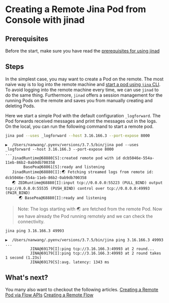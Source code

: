 # Creating a Remote Jina Pod from Console with jinad

## Prerequisites
Before the start, make sure you have read the [prerequisites for using jinad](https://docs.jina.ai/chapters/remote/jinad.html#prerequisites)

## Steps
In the simplest case, you may want to create a Pod on the remote. The most naive way is to log into the remote machine and [start a pod using `jina` CLI](https://docs.jina.ai/chapters/remote/run-remote-pod-console.html). To avoid logging into the remote machine every time, we can use `jinad` to do the same thing. Furthermore, `jinad` offers a session management for the running Pods on the remote and saves you from manually creating and deleting Pods.

Here we start a simple Pod with the default configuration `_logforward`. The Pod forwards received messages and print the messages out in the logs. On the local, you can run the following command to start a remote pod.

```bash
jina pod --uses _logforward --host 3.16.166.3 --port-expose 8000
```

```text
▶️  /Users/nanwang/.pyenv/versions/3.7.5/bin/jina pod --uses _logforward --host 3.16.166.3 --port-expose 8000
...
   JinadRuntime@68880[S]:created remote pod with id dcb5046e-554a-11eb-86b2-0ab9db700358
        BasePea@68861[S]:ready and listening
   JinadRuntime@68880[I]:🌏 Fetching streamed logs from remote id: dcb5046e-554a-11eb-86b2-0ab9db700358
   🌏 ZEDRuntime@68880[I]:input tcp://0.0.0.0:55223 (PULL_BIND) output tcp://0.0.0.0:55535 (PUSH_BIND) control over tcp://0.0.0.0:49993 (PAIR_BIND)
      🌏 BasePea@68880[I]:ready and listening
```

> Note: The logs starting with 🌏 are fetched from the remote Pod. Now we have already the Pod running remotely and we can check the connectivity.

```bash
jina ping 3.16.166.3 49993
```

```text
▶️  /Users/nanwang/.pyenv/versions/3.7.5/bin/jina ping 3.16.166.3 49993
...
           JINA@69179[I]:ping tcp://3.16.166.3:49993 at 2 round...
           JINA@69179[I]:ping tcp://3.16.166.3:49993 at 2 round takes 1 second (1.23s)
           JINA@69179[S]:avg. latency: 1343 ms
```

## What's next?

You many also want to checkout the following articles.
[Creating a Remote Pod via Flow APIs](https://docs.jina.ai/chapters/remote/create-remote-pod-flow.html) 
[Creating a Remote Flow](https://docs.jina.ai/chapters/remote/create-remote-flow.html) 
